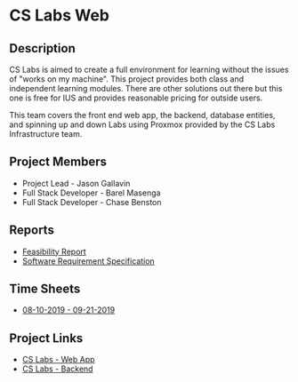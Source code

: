 # CS Labs Web

## Description
CS Labs is aimed to create a full environment for learning without the issues of "works on my machine". This project 
provides both class and independent learning modules. There are other solutions out there but this one is free
for IUS and provides reasonable pricing for outside users.

This team covers the front end web app, the backend, database entities, and spinning up and down Labs using 
Proxmox provided by the CS Labs Infrastructure team. 

## Project Members

* Project Lead - Jason Gallavin 
* Full Stack Developer - Barel Masenga
* Full Stack Developer - Chase Benston 


## Reports

* [Feasibility Report](REPORTS/RF1-FeasibilityReport.pdf)
* [Software Requirement Specification](RF2-SoftwareRequirementSpecification.pdf)

## Time Sheets

* [08-10-2019 - 09-21-2019](TIMESHEETS/08-10-2019-09-21-2019.pdf)

## Project Links

* [CS Labs - Web App](https://github.com/ius-csg/cslabs-webapp)
* [CS Labs - Backend](https://github.com/ius-csg/cslabs-backend)

